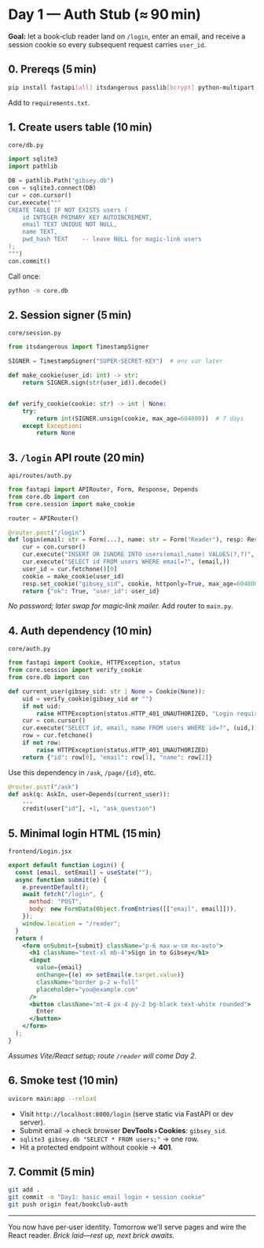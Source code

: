 # Day 1 — Auth Stub (≈ 90 min)

**Goal:** let a book‑club reader land on `/login`, enter an email, and receive a session cookie so every subsequent request carries `user_id`.

## 0. Prereqs (5 min)

```bash
pip install fastapi[all] itsdangerous passlib[bcrypt] python-multipart
```

Add to `requirements.txt`.

## 1. Create users table (10 min)

`core/db.py`

```python
import sqlite3
import pathlib

DB = pathlib.Path("gibsey.db")
con = sqlite3.connect(DB)
cur = con.cursor()
cur.execute("""
CREATE TABLE IF NOT EXISTS users (
    id INTEGER PRIMARY KEY AUTOINCREMENT,
    email TEXT UNIQUE NOT NULL,
    name TEXT,
    pwd_hash TEXT    -- leave NULL for magic-link users
);
""")
con.commit()
```

Call once:

```bash
python -m core.db
```

## 2. Session signer (5 min)

`core/session.py`

```python
from itsdangerous import TimestampSigner

SIGNER = TimestampSigner("SUPER-SECRET-KEY")  # env var later

def make_cookie(user_id: int) -> str:
    return SIGNER.sign(str(user_id)).decode()


def verify_cookie(cookie: str) -> int | None:
    try:
        return int(SIGNER.unsign(cookie, max_age=604800))  # 7 days
    except Exception:
        return None
```

## 3. `/login` API route (20 min)

`api/routes/auth.py`

```python
from fastapi import APIRouter, Form, Response, Depends
from core.db import con
from core.session import make_cookie

router = APIRouter()

@router.post("/login")
def login(email: str = Form(...), name: str = Form("Reader"), resp: Response = Response()):
    cur = con.cursor()
    cur.execute("INSERT OR IGNORE INTO users(email,name) VALUES(?,?)", (email, name))
    cur.execute("SELECT id FROM users WHERE email=?", (email,))
    user_id = cur.fetchone()[0]
    cookie = make_cookie(user_id)
    resp.set_cookie("gibsey_sid", cookie, httponly=True, max_age=604800)
    return {"ok": True, "user_id": user_id}
```

*No password; later swap for magic‑link mailer.*
Add router to `main.py`.

## 4. Auth dependency (10 min)

`core/auth.py`

```python
from fastapi import Cookie, HTTPException, status
from core.session import verify_cookie
from core.db import con

def current_user(gibsey_sid: str | None = Cookie(None)):
    uid = verify_cookie(gibsey_sid or "")
    if not uid:
        raise HTTPException(status.HTTP_401_UNAUTHORIZED, "Login required")
    cur = con.cursor()
    cur.execute("SELECT id, email, name FROM users WHERE id=?", (uid,))
    row = cur.fetchone()
    if not row:
        raise HTTPException(status.HTTP_401_UNAUTHORIZED)
    return {"id": row[0], "email": row[1], "name": row[2]}
```

Use this dependency in `/ask`, `/page/{id}`, etc.

```python
@router.post("/ask")
def ask(q: AskIn, user=Depends(current_user)):
    ...
    credit(user["id"], +1, "ask_question")
```

## 5. Minimal login HTML (15 min)

`frontend/Login.jsx`

```jsx
export default function Login() {
  const [email, setEmail] = useState("");
  async function submit(e) {
    e.preventDefault();
    await fetch("/login", {
      method: "POST",
      body: new FormData(Object.fromEntries([["email", email]])),
    });
    window.location = "/reader";
  }
  return (
    <form onSubmit={submit} className="p-6 max-w-sm mx-auto">
      <h1 className="text-xl mb-4">Sign in to Gibsey</h1>
      <input
        value={email}
        onChange={(e) => setEmail(e.target.value)}
        className="border p-2 w-full"
        placeholder="you@example.com"
      />
      <button className="mt-4 px-4 py-2 bg-black text-white rounded">
        Enter
      </button>
    </form>
  );
}
```

*Assumes Vite/React setup; route `/reader` will come Day 2.*

## 6. Smoke test (10 min)

```bash
uvicorn main:app --reload
```

* Visit `http://localhost:8000/login` (serve static via FastAPI or dev server).
* Submit email → check browser **DevTools › Cookies**: `gibsey_sid`.
* `sqlite3 gibsey.db "SELECT * FROM users;"` → one row.
* Hit a protected endpoint without cookie → **401**.

## 7. Commit (5 min)

```bash
git add .
git commit -m "Day1: basic email login + session cookie"
git push origin feat/bookclub-auth
```

---

You now have per‑user identity.
Tomorrow we’ll serve pages and wire the React reader.
*Brick laid—rest up, next brick awaits.*
